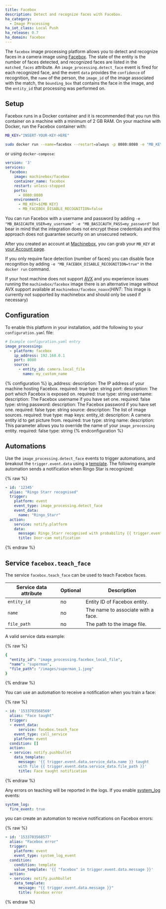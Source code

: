 ```yaml
---
title: Facebox
description: Detect and recognize faces with Facebox.
ha_category:
  - Image Processing
ha_iot_class: Local Push
ha_release: 0.7
ha_domain: facebox
---
```


The `facebox` image processing platform allows you to detect and recognize faces in a camera image using [Facebox](https://machinebox.io/docs/facebox). The state of the entity is the number of faces detected, and recognized faces are listed in the `matched_faces` attribute. An `image_processing.detect_face` event is fired for each recognized face, and the event `data` provides the `confidence` of recognition, the `name` of the person, the `image_id` of the image associated with the match, the `bounding_box` that contains the face in the image, and the `entity_id` that processing was performed on.

## Setup

Facebox runs in a Docker container and it is recommended that you run this container on a machine with a minimum of 2 GB RAM. On your machine with Docker, run the Facebox container with:

```bash
MB_KEY="INSERT-YOUR-KEY-HERE"

sudo docker run --name=facebox --restart=always -p 8080:8080 -e "MB_KEY=$MB_KEY"  machinebox/facebox
```

or using `docker-compose`:

```yaml
version: '3'
services:
  facebox:
    image: machinebox/facebox
    container_name: facebox
    restart: unless-stopped
    ports:
      - 8080:8080
    environment:
      - MB_KEY=${MB_KEY}
      - MB_FACEBOX_DISABLE_RECOGNITION=false
```

You can run Facebox with a username and password by adding `-e "MB_BASICAUTH_USER=my_username" -e "MB_BASICAUTH_PASS=my_password"` but bear in mind that the integration does not encrypt these credentials and this approach does not guarantee security on an unsecured network.

After you created an account at [Machinebox](https://machinebox.io/account), you can grab your `MB_KEY` at [your Account page](https://developer.veritone.com/machinebox/overview).

If you only require face detection (number of faces) you can disable face recognition by adding `-e "MB_FACEBOX_DISABLE_RECOGNITION=true"` in the `docker run` command.

If your host machine does not support [AVX](https://en.wikipedia.org/wiki/Advanced_Vector_Extensions) and you experience issues running the `machinebox/facebox` image there is an alternative image without AVX support available at `machinebox/facebox_noavx`(*HINT*: This image is currently not supported by machinebox and should only be used if necessary) 

## Configuration

To enable this platform in your installation, add the following to your `configuration.yaml` file:

```yaml
# Example configuration.yaml entry
image_processing:
  - platform: facebox
    ip_address: 192.168.0.1
    port: 8080
    source:
      - entity_id: camera.local_file
        name: my_custom_name
```

{% configuration %}
ip_address:
  description: The IP address of your machine hosting Facebox.
  required: true
  type: string
port:
  description: The port which Facebox is exposed on.
  required: true
  type: string
username:
  description: The Facebox username if you have set one.
  required: false
  type: string
password:
  description: The Facebox password if you have set one.
  required: false
  type: string
source:
  description: The list of image sources.
  required: true
  type: map
  keys:
    entity_id:
      description: A camera entity id to get picture from.
      required: true
      type: string
    name:
      description: This parameter allows you to override the name of your `image_processing` entity.
      required: false
      type: string
{% endconfiguration %}

## Automations

Use the `image_processing.detect_face` events to trigger automations, and breakout the `trigger.event.data` using a [template](/docs/automation/templating/). The following example automation sends a notification when Ringo Star is recognized:

{% raw %}

```yaml
- id: '12345'
  alias: "Ringo Starr recognised"
  trigger:
    platform: event
    event_type: image_processing.detect_face
    event_data:
      name: "Ringo_Starr"
  action:
    service: notify.platform
    data:
      message: Ringo_Starr recognised with probability {{ trigger.event.data.confidence }}
      title: Door-cam notification
```

{% endraw %}

## Service `facebox.teach_face`

The service `facebox.teach_face` can be used to teach Facebox faces.

| Service data attribute | Optional | Description |
| ---------------------- | -------- | ----------- |
| `entity_id` | no | Entity ID of Facebox entity.
| `name` | no | The name to associate with a face.
| `file_path` | no | The path to the image file.

A valid service data example:

{% raw %}

```yaml
{
  "entity_id": "image_processing.facebox_local_file",
  "name": "superman",
  "file_path": "/images/superman_1.jpeg"
}
```

{% endraw %}

You can use an automation to receive a notification when you train a face:

{% raw %}

```yaml
- id: '1533703568569'
  alias: "Face taught"
  trigger:
  - event_data:
      service: facebox.teach_face
    event_type: call_service
    platform: event
  condition: []
  action:
  - service: notify.pushbullet
    data_template:
      message: '{{ trigger.event.data.service_data.name }} taught
      with file {{ trigger.event.data.service_data.file_path }}'
      title: Face taught notification
```

{% endraw %}

Any errors on teaching will be reported in the logs. If you enable [system_log](/integrations/system_log/) events:

```yaml
system_log:
  fire_event: true
```

you can create an automation to receive notifications on Facebox errors:

{% raw %}

```yaml
- id: '1533703568577'
  alias: "Facebox error"
  trigger:
    platform: event
    event_type: system_log_event
  condition:
    condition: template
    value_template: '{{ "facebox" in trigger.event.data.message }}'
  action:
  - service: notify.pushbullet
    data_template:
      message: "{{ trigger.event.data.message }}"
      title: Facebox error
```

{% endraw %}
